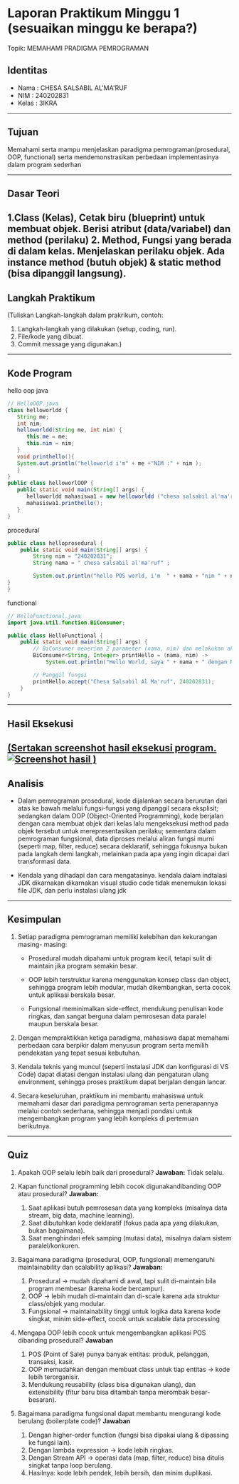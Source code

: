 # Laporan Praktikum Minggu 1 (sesuaikan minggu ke berapa?)
Topik: MEMAHAMI PRADIGMA PEMROGRAMAN 

## Identitas
- Nama  : CHESA SALSABIL AL'MA'RUF
- NIM   : 240202831
- Kelas : 3IKRA

---

## Tujuan
Memahami serta mampu menjelaskan paradigma pemrograman(prosedural, OOP, functional) serta mendemonstrasikan perbedaan implementasinya dalam program sederhan

---

## Dasar Teori
1.Class (Kelas), Cetak biru (blueprint) untuk membuat objek. Berisi atribut (data/variabel) dan method (perilaku)
2. Method, Fungsi yang berada di dalam kelas. Menjelaskan perilaku objek. Ada instance method (butuh objek) & static method (bisa dipanggil langsung).
---

## Langkah Praktikum
(Tuliskan Langkah-langkah dalam prakrikum, contoh:
1. Langkah-langkah yang dilakukan (setup, coding, run).  
2. File/kode yang dibuat.  
3. Commit message yang digunakan.)

---

## Kode Program

hello oop java

```java
// HelloOOP.java
class helloworldd {
   String me;
   int nim;
   helloworldd(String me, int nim) {
      this.me = me;
      this.nim = nim;
   }
   void printhello(){
   System.out.println("helloworld i'm" + me +"NIM :" + nim );
   }
}
public class helloworlOOP {
   public static void main(String[] args) {
      helloworldd mahasiswa1 = new helloworldd ("chesa salsabil al'ma'ruf ",240202831);
      mahasiswa1.printhello();
   }
}
```
procedural
```java
public class helloprosedural {
    public static void main(String[] args) {
        String nim = "240202831";
        String nama = " chesa salsabil al'ma'ruf" ;

        System.out.println("hello POS world, i'm  " + nama + "nim " + nim);
}
}
```
functional
```java
// HelloFunctional.java
import java.util.function.BiConsumer;

public class HelloFunctional {
    public static void main(String[] args) {
        // BiConsumer menerima 2 parameter (nama, nim) dan melakukan aksi (print)
        BiConsumer<String, Integer> printHello = (nama, nim) -> 
            System.out.println("Hello World, saya " + nama + " dengan NIM: " + nim);

        // Panggil fungsi
        printHello.accept("Chesa Salsabil Al Ma'ruf", 240202831);
    }
}

```

---

## Hasil Eksekusi
[(Sertakan screenshot hasil eksekusi program.  
![Screenshot hasil](screenshots/hasil.png)
)](https://github.com/chesaalmaruf/oop-202501-240202831/tree/main/praktikum/week1-setup-hello-pos/screenshoot)
---

## Analisis

- Dalam pemrograman prosedural, kode dijalankan secara berurutan dari atas ke bawah melalui fungsi-fungsi yang dipanggil secara eksplisit; sedangkan dalam OOP (Object-Oriented Programming), kode berjalan dengan cara membuat objek dari kelas lalu mengeksekusi method pada objek tersebut untuk merepresentasikan perilaku; sementara dalam pemrograman fungsional, data diproses melalui aliran fungsi murni (seperti map, filter, reduce) secara deklaratif, sehingga fokusnya bukan pada langkah demi langkah, melainkan pada apa yang ingin dicapai dari transformasi data. 


- Kendala yang dihadapi dan cara mengatasinya. kendala dalam indtalasi JDK dikarnakan dikarnakan visual studio code tidak menemukan lokasi file JDK, dan perlu instalasi ulang jdk

---

## Kesimpulan
1. Setiap paradigma pemrograman memiliki kelebihan dan kekurangan masing- masing:

      - Prosedural mudah dipahami untuk program kecil, tetapi sulit di maintain jika program semakin besar.

      - OOP lebih terstruktur karena menggunakan konsep class dan object, sehingga program lebih modular, mudah dikembangkan, serta cocok untuk aplikasi berskala besar.

      - Fungsional meminimalkan side-effect, mendukung penulisan kode ringkas, dan sangat berguna dalam pemrosesan data paralel maupun berskala besar.

2. Dengan mempraktikkan ketiga paradigma, mahasiswa dapat memahami perbedaan cara berpikir dalam menyusun program serta memilih pendekatan yang tepat sesuai kebutuhan.

3. Kendala teknis yang muncul (seperti instalasi JDK dan konfigurasi di VS Code) dapat diatasi dengan instalasi ulang dan pengaturan ulang environment, sehingga proses praktikum dapat berjalan dengan lancar.

4. Secara keseluruhan, praktikum ini membantu mahasiswa untuk memahami dasar dari paradigma pemrograman serta penerapannya melalui contoh sederhana, sehingga menjadi pondasi untuk mengembangkan program yang lebih kompleks di pertemuan berikutnya.

---

## Quiz
1. Apakah OOP selalu lebih baik dari prosedural? 
   **Jawaban:**
    Tidak selalu.

3. Kapan functional programming lebih cocok digunakandibanding OOP atau prosedural? 
   **Jawaban:**
      1. Saat aplikasi butuh pemrosesan data yang kompleks (misalnya data stream, big data, machine learning).
      2. Saat dibutuhkan kode deklaratif (fokus pada apa yang dilakukan, bukan bagaimana).
      3. Saat menghindari efek samping (mutasi data), misalnya dalam sistem paralel/konkuren.
 

4. Bagaimana paradigma (prosedural, OOP, fungsional) memengaruhi maintainability dan scalability aplikasi? 
   **Jawaban:**
     1.  Prosedural → mudah dipahami di awal, tapi sulit di-maintain bila program membesar (karena kode bercampur).
     2.  OOP → lebih mudah di-maintain dan di-scale karena ada struktur class/objek yang modular.
     3.  Fungsional → maintainability tinggi untuk logika data karena kode singkat, minim side-effect, cocok untuk scalable data processing

5. Mengapa OOP lebih cocok untuk mengembangkan aplikasi POS dibanding prosedural?
**Jawaban**
      1. POS (Point of Sale) punya banyak entitas: produk, pelanggan, transaksi, kasir.
      2. OOP memudahkan dengan membuat class untuk tiap entitas → kode lebih terorganisir.
      3. Mendukung reusability (class bisa digunakan ulang), dan extensibility (fitur baru bisa ditambah tanpa merombak besar-besaran).
         
6. Bagaimana paradigma fungsional dapat membantu mengurangi kode berulang (boilerplate code)?
**Jawaban**
      1. Dengan higher-order function (fungsi bisa dipakai ulang & dipassing ke fungsi lain).
      2. Dengan lambda expression → kode lebih ringkas.
      3. Dengan Stream API → operasi data (map, filter, reduce) bisa ditulis singkat tanpa loop berulang.
      4. Hasilnya: kode lebih pendek, lebih bersih, dan minim duplikasi.
   


